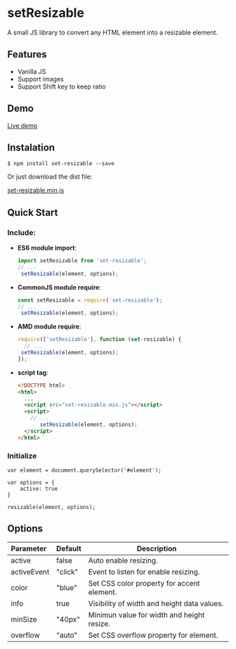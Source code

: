 # setResizable

A small JS library to convert any HTML element into a resizable element.

## Features

* Vanilla JS
* Support images
* Support Shift key to keep ratio

## Demo

[Live demo](https://nievaignacio.github.io/set-resizable/examples/)

## Instalation

```
$ npm install set-resizable --save
```

Or just download the dist file:

[set-resizable.min.js](https://github.com/nievaignacio/resizable/tree/main/dist)

## Quick Start

### Include:

- **ES6 module import**:

  ```js
  import setResizable from 'set-resizable';
  // ...
   setResizable(element, options);
  ```

- **CommonJS module require**:

  ```js
  const setResizable = require('set-resizable');
  // ...
   setResizable(element, options);
  ```

- **AMD module require**:

  ```js
  require(['setResizable'], function (set-resizable) {
    // ...
   setResizable(element, options);
  });
  ```

- **script tag**:

  ```html
  <!DOCTYPE html>
  <html>
    ...
    <script src="set-resizable.min.js"></script>
    <script>
      // ...
     	 setResizable(element, options);
    </script>
  </html>
  ```

### Initialize

```
var element = document.querySelector('#element');

var options = {
	active: true
}

resizable(element, options);
```

## Options


| Parameter   | Default | Description                                         |
| :---------- | ------- | --------------------------------------------------- |
| active      | false   | Auto enable resizing.                               |
| activeEvent | "click" | Event to listen for enable resizing.                |
| color       | "blue"  | Set CSS color property for accent element.                     |
| info        | true    | Visibility of width and height data values.         |
| minSize     | "40px"  | Minimun value for width and height resize.          |
| overflow     | "auto"  | Set CSS overflow property for element.       |


